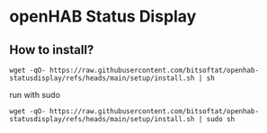 # openHAB Status Display

## How to install?

```
wget -qO- https://raw.githubusercontent.com/bitsoftat/openhab-statusdisplay/refs/heads/main/setup/install.sh | sh
```

run with sudo

```
wget -qO- https://raw.githubusercontent.com/bitsoftat/openhab-statusdisplay/refs/heads/main/setup/install.sh | sudo sh
```
